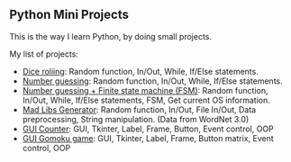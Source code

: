 ## Python Mini Projects
This is the way I learn Python, by doing small projects.

My list of projects:

- [Dice roliing](https://github.com/dangne/practicing-python/blob/master/dice_rolling.py):
    Random function, In/Out, While, If/Else statements.
- [Number guessing](https://github.com/dangne/practicing-python/blob/master/number_guessing.py):
    Random function, In/Out, While, If/Else statements.
- [Number guessing + Finite state machine (FSM)](https://github.com/dangne/practicing-python/blob/master/number_guessing_fsm.py):
    Random function, In/Out, While, If/Else statements, FSM, Get current OS information.
- [Mad Libs Generator](https://github.com/dangne/practicing-python/tree/master/mad_libs):
    Random function, In/Out, File In/Out, Data preprocessing, String manipulation. (Data from WordNet 3.0)
- [GUI Counter](https://github.com/dangne/python-mini-projects/blob/master/counter_gui.py):
    GUI, Tkinter, Label, Frame, Button, Event control, OOP
- [GUI Gomoku game](https://github.com/dangne/python-mini-projects/blob/master/gomoku.py):
    GUI, Tkinter, Label, Frame, Button matrix, Event control, OOP

